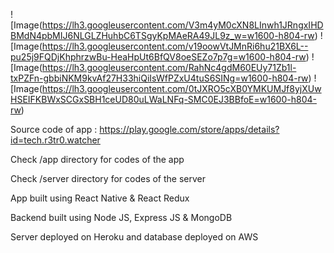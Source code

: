 ![Image(https://lh3.googleusercontent.com/V3m4yM0cXN8LInwh1JRngxIHDBMdN4pbMIJ6NLGLZHuhbC6TSgyKpMAeRA49JL9z_w=w1600-h804-rw)
![Image(https://lh3.googleusercontent.com/v19oowVtJMnRi6hu21BX6L--pu25j9FQDjKhphrzwBu-HeaHpUt6BfQV8oeSEZo7p7g=w1600-h804-rw)
![Image(https://lh3.googleusercontent.com/RahNc4gdM60EUy71Zb1l-txPZFn-gbbiNKM9kvAf27H33hiQiIsWfPZxU4tuS6SINg=w1600-h804-rw)
![Image(https://lh3.googleusercontent.com/0tJXRO5cXB0YMKUMJf8yjXUwHSEIFKBWxSCGxSBH1ceUD80uLWaLNFq-SMC0EJ3BBfoE=w1600-h804-rw)

Source code of app : https://play.google.com/store/apps/details?id=tech.r3tr0.watcher

Check /app directory for codes of the app

Check /server directory for codes of the server

App built using React Native & React Redux

Backend built using Node JS, Express JS & MongoDB

Server deployed on Heroku and database deployed on AWS
